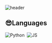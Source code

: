 
<!--
**I-enable/I-enable** is a ✨ _special_ ✨ repository because its `README.md` (this file) appears on your GitHub profile.

Here are some ideas to get you started:

- 🔭 I’m currently working on ...
- 🌱 I’m currently learning ...
- 👯 I’m looking to collaborate on ...
- 🤔 I’m looking for help with ...
- 💬 Ask me about ...
- 📫 How to reach me: ...
- 😄 Pronouns: ...
- ⚡ Fun fact: ...
-->

![header](https://capsule-render.vercel.app/api?type=waving&color=hexcode&height=300&section=header&text=I-enable%20Space&fontSize=90&fontColor=ffffff)

## 😎Languages


![Python](https://img.shields.io/badge/Python-000000?style=flat-square&logo=Python&logoColor=3776AB) &nbsp;![JS](https://img.shields.io/badge/JavaScript-000000?style=flat-square&logo=JavaScript&logoColor=F7DF1E)

